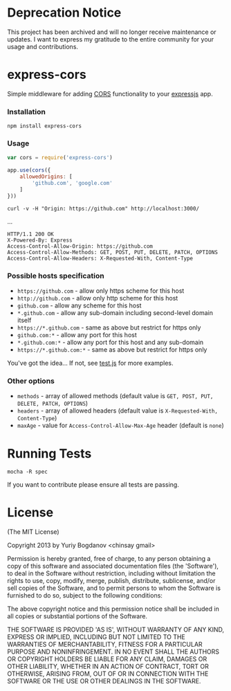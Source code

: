 # Deprecation Notice

This project has been archived and will no longer receive maintenance or updates. I want to express my gratitude to the entire community for your usage and contributions.

# express-cors
Simple middleware for adding [CORS](http://en.wikipedia.org/wiki/Cross-origin_resource_sharing) functionality to your [expressjs](http://expressjs.com/) app.

### Installation

	npm install express-cors

### Usage
	
```javascript
var cors = require('express-cors')

app.use(cors({
	allowedOrigins: [
		'github.com', 'google.com'
	]
}))
```

	curl -v -H "Origin: https://github.com" http://localhost:3000/

…

	HTTP/1.1 200 OK
	X-Powered-By: Express
	Access-Control-Allow-Origin: https://github.com
	Access-Control-Allow-Methods: GET, POST, PUT, DELETE, PATCH, OPTIONS
	Access-Control-Allow-Headers: X-Requested-With, Content-Type

### Possible hosts specification

* ```https://github.com``` - allow only https scheme for this host
* ```http://github.com``` - allow only http scheme for this host
* ```github.com``` - allow any scheme for this host
* ```*.github.com``` - allow any sub-domain including second-level domain itself
* ```https://*.github.com``` - same as above but restrict for https only
* ```github.com:*``` - allow any port for this host
* ```*.github.com:*``` - allow any port for this host and any sub-domain
* ```https://*.github.com:*``` - same as above but restrict for https only

You've got the idea… If not, see [test.js](https://github.com/0ctave/express-cors/blob/master/test.js) for more examples.

### Other options

* `methods` - array of allowed methods (default value is `GET, POST, PUT, DELETE, PATCH, OPTIONS`)
* `headers` - array of allowed headers (default value is `X-Requested-With, Content-Type`)
* `maxAge` - value for `Access-Control-Allow-Max-Age` header (default is `none`)

# Running Tests

	mocha -R spec
	
If you want to contribute please ensure all tests are passing.

# License
(The MIT License)

Copyright 2013 by Yuriy Bogdanov \<chinsay gmail\>

Permission is hereby granted, free of charge, to any person obtaining a copy of this software and associated documentation files (the 'Software'), to deal in the Software without restriction, including without limitation the rights to use, copy, modify, merge, publish, distribute, sublicense, and/or sell copies of the Software, and to permit persons to whom the Software is furnished to do so, subject to the following conditions:

The above copyright notice and this permission notice shall be included in all copies or substantial portions of the Software.

THE SOFTWARE IS PROVIDED 'AS IS', WITHOUT WARRANTY OF ANY KIND, EXPRESS OR IMPLIED, INCLUDING BUT NOT LIMITED TO THE WARRANTIES OF MERCHANTABILITY, FITNESS FOR A PARTICULAR PURPOSE AND NONINFRINGEMENT. IN NO EVENT SHALL THE AUTHORS OR COPYRIGHT HOLDERS BE LIABLE FOR ANY CLAIM, DAMAGES OR OTHER LIABILITY, WHETHER IN AN ACTION OF CONTRACT, TORT OR OTHERWISE, ARISING FROM, OUT OF OR IN CONNECTION WITH THE SOFTWARE OR THE USE OR OTHER DEALINGS IN THE SOFTWARE.
